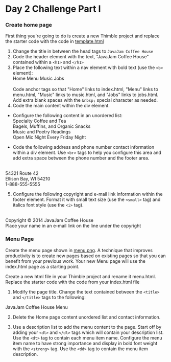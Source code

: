 # Day 2 Challenge Part I 

### Create home page

First thing you're going to do is create a new Thimble project and replace the starter code with the code in [template.html](template.html)

1. Change the title in between the head tags to `JavaJam Coffee House`
2. Code the header element with the text, "JavaJam Coffee House" contained within a `<h1>` and `</h1>`
3. Place the following text within a nav element with bold text (use the `<b>` element):<br>
Home Menu Music Jobs<br><br>
Code anchor tags so that "Home" links to index.html, "Menu" links to menu.html, "Music" links to music.html, and "Jobs" links to jobs.html. Add extra blank spaces with the `&nbsp;` special character as needed.
4. Code the main content within the div element. 
- Configure the following content in an unordered list:<br>
Specialty Coffee and Tea<br>
Bagels, Muffins, and Organic Snacks<br>
Music and Poetry Readings<br>
Open Mic Night Every Friday Night<br>

- Code the following address and phone number contact information within a div element. Use `<br>` tags to help you configure this area and add extra space between the phone number and the footer area. <br><br>

54321 Route 42<br>
Ellison Bay, WI 54210<br>
1-888-555-5555<br>

5. Configure the following copyright and e-mail link information within the footer element. Format it with small text size (use the `<small>` tag) and italics font style (use the `<i>` tag). <br><br>

Copyright &copy; 2014 JavaJam Coffee House<br>
Place your name in an e-mail link on the line under the copyright

### Menu Page
Create the menu page shown in [menu.png](menu.png). A technique that improves productivity is to create new pages based on existing pages so that you can benefit from your previous work. Your new Menu page will use the index.html page as a starting point. <br>

Create a new html file in your Thimble project and rename it menu.html. Replace the starter code with the code from your index.html file 

1. Modify the page title. Change the text contained between the `<title>` and `</title>` tags to the following:

JavaJam Coffee House Menu

2. Delete the Home page content unordered list and contact information. 

3. Use a description list to add the menu content to the page. Start off by adding your `<dl>` and `</dl>` tags which will contain your description list. Use the `<dt>` tag to contain each menu item name. Configure the menu item name to have strong importance and display in bold font weight with the `<strong>` tag. Use the `<dd>` tag to contain the menu item description. 
